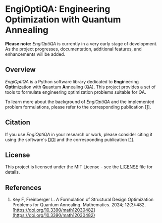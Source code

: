 # EngiOptiQA: Engineering Optimization with Quantum Annealing

**Please note:** _EngiOptiQA_ is currently in a very early stage of development. As the project progresses, documentation, additional features, and enhancements will be added. 

## Overview
_EngiOptiQA_ is a Python software library dedicated to **Engi**neering **Opti**mization with **Q**uantum **A**nnealing (QA). 
This project provides a set of tools to formulate engineering optimization problems suitable for QA.

To learn more about the background of _EngiOptiQA_ and the implemented problem formulations, please refer to the corresponding publication [[1]](#pub1).

## Citation

If you use _EngiOptiQA_ in your research or work, please consider citing it using the software's [DOI](https://zenodo.org/doi/10.5281/zenodo.10222617) and the corresponding publication [[1]](#pub1).

## License

This project is licensed under the MIT License - see the [LICENSE](LICENSE) file for details.

## References
  1. <a name="pub1"></a>Key F, Freinberger L. A Formulation of Structural Design Optimization Problems for Quantum Annealing. Mathematics. 2024; 12(3):482. [https://doi.org/10.3390/math12030482](https://doi.org/10.3390/math12030482)
